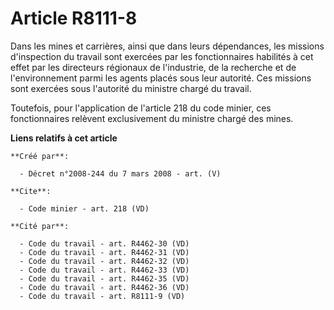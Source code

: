 # Article R8111-8

Dans les mines et carrières, ainsi que dans leurs dépendances, les missions d'inspection du travail sont exercées par les
fonctionnaires habilités à cet effet par les directeurs régionaux de l'industrie, de la recherche et de l'environnement parmi
les agents placés sous leur autorité. Ces missions sont exercées sous l'autorité du ministre chargé du travail. 

Toutefois, pour l'application de l'article 218 du code minier, ces fonctionnaires relèvent exclusivement du ministre chargé
des mines.

**Liens relatifs à cet article**

	**Créé par**:

	  - Décret n°2008-244 du 7 mars 2008 - art. (V)

	**Cite**:

	  - Code minier - art. 218 (VD)

	**Cité par**:

	  - Code du travail - art. R4462-30 (VD)
	  - Code du travail - art. R4462-31 (VD)
	  - Code du travail - art. R4462-32 (VD)
	  - Code du travail - art. R4462-33 (VD)
	  - Code du travail - art. R4462-35 (VD)
	  - Code du travail - art. R4462-36 (VD)
	  - Code du travail - art. R8111-9 (VD)
